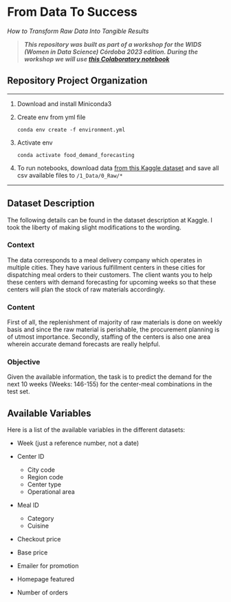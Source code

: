 # From Data To Success
*How to Transform Raw Data Into Tangible Results*

> ***This repository was built as part of a workshop for the WIDS (Women in Data Science) Córdoba 2023 edition. During the workshop we will use [this Colaboratory notebook](https://drive.google.com/file/d/1P0LG10-NtamcRewz37AWMGUNiaXU_neX/view?usp=sharing)***

## Repository Project Organization

------------------

1. Download and install Miniconda3

2. Create env from yml file

    ```shell
    conda env create -f environment.yml
    ```

3. Activate env

    ```shell
    conda activate food_demand_forecasting
    ```

4. To run notebooks, download data [from this Kaggle dataset](<https://www.kaggle.com/datasets/kannanaikkal/food-demand-forecasting?select=train.csv>) and save all csv available files to `/1_Data/0_Raw/*`

---------------

## Dataset Description

The following details can be found in the dataset description at Kaggle. I took the liberty of making slight modifications to the wording.

### Context
The data corresponds to a meal delivery company which operates in multiple cities. They have various fulfillment centers in these cities for dispatching meal orders to their customers. The client wants you to help these centers with demand forecasting for upcoming weeks so that these centers will plan the stock of raw materials accordingly.

### Content
First of all, the replenishment of majority of raw materials is done on weekly basis and since the raw material is perishable, the procurement planning is of utmost importance. Secondly, staffing of the centers is also one area wherein accurate demand forecasts are really helpful.

### Objective
Given the available information, the task is to predict the demand for the next 10 weeks (Weeks: 146-155) for the center-meal combinations in the test set.

## Available Variables
Here is a list of the available variables in the different datasets:

- Week (just a reference number, not a date)
- Center ID
    
    - City code
    - Region code
    - Center type
    - Operational area

- Meal ID
    
    - Category
    - Cuisine

- Checkout price
- Base price
- Emailer for promotion
- Homepage featured
- Number of orders